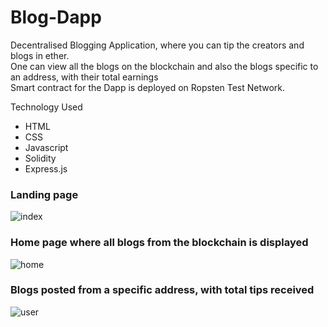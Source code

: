# Blog-Dapp
Decentralised Blogging Application, where you can tip the creators and blogs in ether.<br>
One can view all the blogs on the blockchain and also the blogs specific to an address, with their total earnings<br>
Smart contract for the Dapp is deployed on Ropsten Test Network.<br>

Technology Used
<ul>
  <li>HTML</li>
  <li>CSS</li>
  <li>Javascript</li>
  <li>Solidity</li>
  <li>Express.js</li>
</ul>


<h3>Landing page</h3>

![index](https://user-images.githubusercontent.com/30411359/132955758-ad0d7f65-af53-4999-9a9e-4c3e33713249.PNG)

<h3>Home page where all blogs from the blockchain is displayed</h3>

![home](https://user-images.githubusercontent.com/30411359/132955738-52c5f1ba-3f4b-47d2-afe5-017959e9978d.PNG)

<h3>Blogs posted from a specific address, with total tips received</h3>

![user](https://user-images.githubusercontent.com/30411359/132955763-ec80040b-81dd-4272-bf5b-6a738e62f8c0.PNG)
